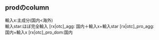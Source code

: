 ## prodのcolumn
輸入x:主成分(国内<海外)  
輸入star:ほぼ完全輸入
[rx|otc]_agg: 国内＋輸入x+輸入star
[rx|otc]_pro_agg:国内+輸入x
[rx|otc]_pro_dom:国内
